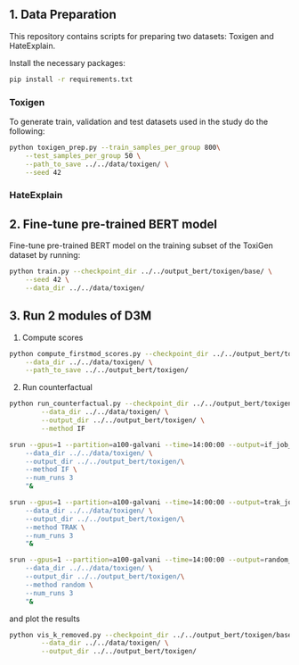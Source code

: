 
## 1. Data Preparation

This repository contains scripts for preparing two datasets: Toxigen and HateExplain. 

Install the necessary packages:

```bash
pip install -r requirements.txt
```

### Toxigen

To generate train, validation and test datasets used in the study do the following:

```bash
python toxigen_prep.py --train_samples_per_group 800\
    --test_samples_per_group 50 \
    --path_to_save ../../data/toxigen/ \
    --seed 42
```

### HateExplain

## 2. Fine-tune pre-trained BERT model

Fine-tune pre-trained BERT model on the training subset of the ToxiGen dataset by running: 

```bash
python train.py --checkpoint_dir ../../output_bert/toxigen/base/ \
    --seed 42 \
    --data_dir ../../data/toxigen/
```

## 3. Run 2 modules of D3M

1) Compute scores

```bash
python compute_firstmod_scores.py --checkpoint_dir ../../output_bert/toxigen/base/best_checkpoint \
    --data_dir ../../data/toxigen/ \
    --path_to_save ../../output_bert/toxigen/
```

2) Run counterfactual

```bash
python run_counterfactual.py --checkpoint_dir ../../output_bert/toxigen/base/best_checkpoint \
        --data_dir ../../data/toxigen/ \
        --output_dir ../../output_bert/toxigen/ \
        --method IF
```

```bash
srun --gpus=1 --partition=a100-galvani --time=14:00:00 --output=if_job_output --error=if_job_errors sh -c "source ~/.bashrc && conda activate ../../env && python3 /mnt/lustre/work/oh/owl982/tda_for_fairness/exp_bert/run_counterfactual.py --checkpoint_dir ../../output_bert/toxigen/base/best_checkpoint \
    --data_dir ../../data/toxigen/ \
    --output_dir ../../output_bert/toxigen/\
    --method IF \
    --num_runs 3
    "&

srun --gpus=1 --partition=a100-galvani --time=14:00:00 --output=trak_job_output --error=trak_job_errors sh -c "source ~/.bashrc && conda activate ../../env && python3 /mnt/lustre/work/oh/owl982/tda_for_fairness/exp_bert/run_counterfactual.py --checkpoint_dir ../../output_bert/toxigen/base/best_checkpoint \
    --data_dir ../../data/toxigen/ \
    --output_dir ../../output_bert/toxigen/\
    --method TRAK \
    --num_runs 3
    "&

srun --gpus=1 --partition=a100-galvani --time=14:00:00 --output=random_job_output --error=random_job_errors sh -c "source ~/.bashrc && conda activate ../../env && python3 /mnt/lustre/work/oh/owl982/tda_for_fairness/exp_bert/run_counterfactual.py --checkpoint_dir ../../output_bert/toxigen/base/best_checkpoint \
    --data_dir ../../data/toxigen/ \
    --output_dir ../../output_bert/toxigen/\
    --method random \
    --num_runs 3
    "&
```

and plot the results

```bash
python vis_k_removed.py --checkpoint_dir ../../output_bert/toxigen/base/best_checkpoint \
        --data_dir ../../data/toxigen/ \
        --output_dir ../../output_bert/toxigen/
```